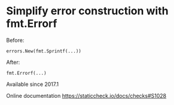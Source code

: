 # Simplify error construction with fmt.Errorf

Before:

    errors.New(fmt.Sprintf(...))

After:

    fmt.Errorf(...)

Available since
    2017.1

Online documentation
    https://staticcheck.io/docs/checks#S1028
